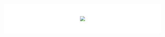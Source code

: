 <div style="background-color:white; text-align:center; vertical-align: middle; padding:40px 0;">
<img src="https://render.githubusercontent.com/render/math?math=e^{i \pi} = -1">
</div>
